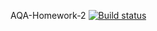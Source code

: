 AQA-Homework-2 [![Build status](https://ci.appveyor.com/api/projects/status/p8fypk8hrp6raal0/branch/master?svg=true)](https://ci.appveyor.com/project/Kernitskaya/aqa-homework-2/branch/master)
